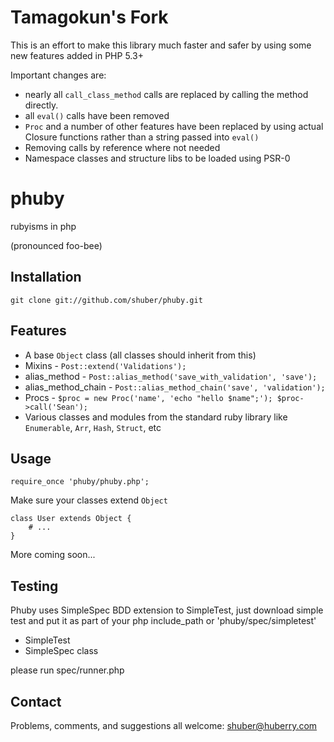# Tamagokun's Fork

This is an effort to make this library much faster and safer by using some new features added in PHP 5.3+

Important changes are:

* nearly all `call_class_method` calls are replaced by calling the method directly.
* all `eval()` calls have been removed
* `Proc` and a number of other features have been replaced by using actual Closure functions rather than a string passed into `eval()`
* Removing calls by reference where not needed
* Namespace classes and structure libs to be loaded using PSR-0

# phuby

rubyisms in php

(pronounced foo-bee)


## Installation

	git clone git://github.com/shuber/phuby.git


## Features

* A base `Object` class (all classes should inherit from this)
* Mixins - `Post::extend('Validations');`
* alias\_method - `Post::alias_method('save_with_validation', 'save');`
* alias\_method\_chain - `Post::alias_method_chain('save', 'validation');`
* Procs - `$proc = new Proc('name', 'echo "hello $name";'); $proc->call('Sean');`
* Various classes and modules from the standard ruby library like `Enumerable`, `Arr`, `Hash`, `Struct`, etc


## Usage

	require_once 'phuby/phuby.php';

Make sure your classes extend `Object`

	class User extends Object {
	    # ...
	}

More coming soon...


## Testing

Phuby uses SimpleSpec BDD extension to SimpleTest, just download simple test and 
put it as part of your php include_path or 'phuby/spec/simpletest'

* SimpleTest
* SimpleSpec class 

please run spec/runner.php


## Contact

Problems, comments, and suggestions all welcome: [shuber@huberry.com](mailto:shuber@huberry.com)